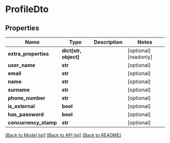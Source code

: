 # ProfileDto


## Properties
Name | Type | Description | Notes
------------ | ------------- | ------------- | -------------
**extra_properties** | **dict[str, object]** |  | [optional] [readonly] 
**user_name** | **str** |  | [optional] 
**email** | **str** |  | [optional] 
**name** | **str** |  | [optional] 
**surname** | **str** |  | [optional] 
**phone_number** | **str** |  | [optional] 
**is_external** | **bool** |  | [optional] 
**has_password** | **bool** |  | [optional] 
**concurrency_stamp** | **str** |  | [optional] 

[[Back to Model list]](../README.md#documentation-for-models) [[Back to API list]](../README.md#documentation-for-api-endpoints) [[Back to README]](../README.md)


